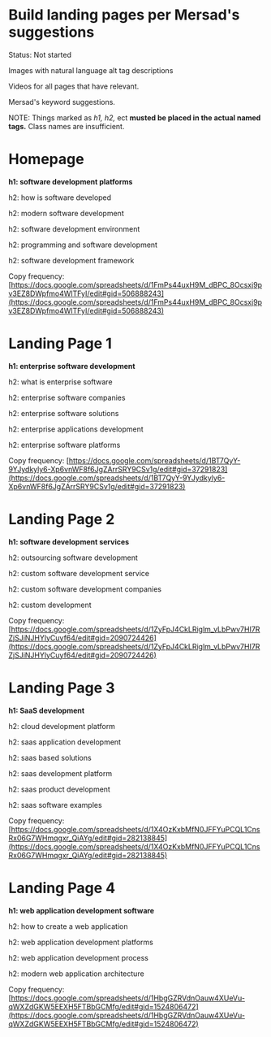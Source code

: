 # Build landing pages per Mersad's suggestions

Status: Not started

Images with natural language alt tag descriptions

Videos for all pages that have relevant.

Mersad's keyword suggestions.

NOTE: Things marked as *h1, h2,* ect **musted be placed in the actual named tags.** Class names are insufficient. 

# Homepage

**h1: software development platforms**

h2: how is software developed

h2: modern software development

h2: software development environment

h2: programming and software development

h2: software development framework

Copy frequency: [https://docs.google.com/spreadsheets/d/1FmPs44uxH9M_dBPC_8Ocsxj9pv3EZ8DWpfmo4WlTFyI/edit#gid=506888243](https://docs.google.com/spreadsheets/d/1FmPs44uxH9M_dBPC_8Ocsxj9pv3EZ8DWpfmo4WlTFyI/edit#gid=506888243)

# Landing Page 1

**h1: enterprise software development**

h2: what is enterprise software

h2: enterprise software companies

h2: enterprise software solutions

h2: enterprise applications development

h2: enterprise software platforms

Copy frequency: [https://docs.google.com/spreadsheets/d/1BT7QyY-9YJydkyly6-Xp6vnWF8f6JgZArrSRY9CSv1g/edit#gid=37291823](https://docs.google.com/spreadsheets/d/1BT7QyY-9YJydkyly6-Xp6vnWF8f6JgZArrSRY9CSv1g/edit#gid=37291823)

# Landing Page 2

**h1: software development services**

h2: outsourcing software development

h2: custom software development service

h2: custom software development companies

h2: custom development

Copy frequency: [https://docs.google.com/spreadsheets/d/1ZyFpJ4CkLRiglm_vLbPwv7HI7RZjSJiNJHYlyCuyf64/edit#gid=2090724426](https://docs.google.com/spreadsheets/d/1ZyFpJ4CkLRiglm_vLbPwv7HI7RZjSJiNJHYlyCuyf64/edit#gid=2090724426)

# Landing Page 3

**h1: SaaS development**

h2: cloud development platform

h2: saas application development

h2: saas based solutions

h2: saas development platform

h2: saas product development

h2: saas software examples

Copy frequency: [https://docs.google.com/spreadsheets/d/1X4OzKxbMfN0JFFYuPCQL1CnsRx06G7WHmqgxr_QiAYg/edit#gid=282138845](https://docs.google.com/spreadsheets/d/1X4OzKxbMfN0JFFYuPCQL1CnsRx06G7WHmqgxr_QiAYg/edit#gid=282138845)

# Landing Page 4

**h1: web application development software**

h2: how to create a web application

h2: web application development platforms

h2: web application development process

h2: modern web application architecture

Copy frequency: [https://docs.google.com/spreadsheets/d/1HbgGZRVdnOauw4XUeVu-qWXZdGKW5EEXH5FTBbGCMfg/edit#gid=1524806472](https://docs.google.com/spreadsheets/d/1HbgGZRVdnOauw4XUeVu-qWXZdGKW5EEXH5FTBbGCMfg/edit#gid=1524806472)
